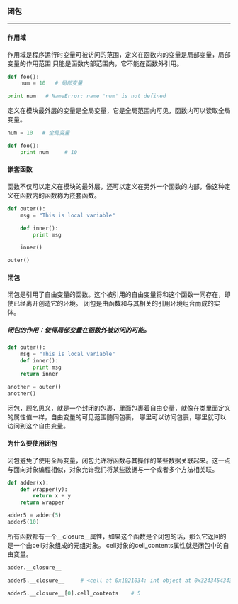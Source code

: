 ### 闭包

---

#### 作用域

作用域是程序运行时变量可被访问的范围，定义在函数内的变量是局部变量，局部变量的作用范围
只能是函数内部范围内，它不能在函数外引用。

```python
def foo():
    num = 10   # 局部变量

print num   # NameError: name 'num' is not defined

```

定义在模块最外层的变量是全局变量，它是全局范围内可见，函数内可以读取全局变量。

```python
num = 10   # 全局变量

def foo():
    print num     # 10

```

#### 嵌套函数

函数不仅可以定义在模块的最外层，还可以定义在另外一个函数的内部，像这种定义在函数内的函数称为嵌套函数。

```python
def outer():
    msg = "This is local variable"

    def inner():
        print msg

    inner()

outer()

```

#### 闭包

闭包是引用了自由变量的函数。这个被引用的自由变量将和这个函数一同存在，即使已经离开创造它的环境。
闭包是由函数和与其相关的引用环境组合而成的实体。

##### 闭包的作用：使得局部变量在函数外被访问的可能。

```python
def outer():
    msg = "This is local variable"
    def inner():
        print msg
    return inner

another = outer()
another()

```

闭包，顾名思义，就是一个封闭的包裹，里面包裹着自由变量，就像在类里面定义的属性值一样，自由变量的可见范围随同包裹，
哪里可以访问包裹，哪里就可以访问到这个自由变量。

#### 为什么要使用闭包

闭包避免了使用全局变量，闭包允许将函数与其操作的某些数据关联起来。这一点与面向对象编程相似，对象允许我们将某些数据与一个或者多个方法相关联。

```python
def adder(x):
    def wrapper(y):
        return x + y
    return wrapper

adder5 = adder(5)
adder5(10)

```

所有函数都有一个__closure__属性，如果这个函数是个闭包的话，那么它返回的是一个由cell对象组成的元组对象。
cell对象的cell_contents属性就是闭包中的自由变量。

```python
adder.__closure__

adder5.__closure__     # <cell at 0x1021034: int object at 0x3243454343f>

adder5.__closure__[0].cell_contents    # 5

```
